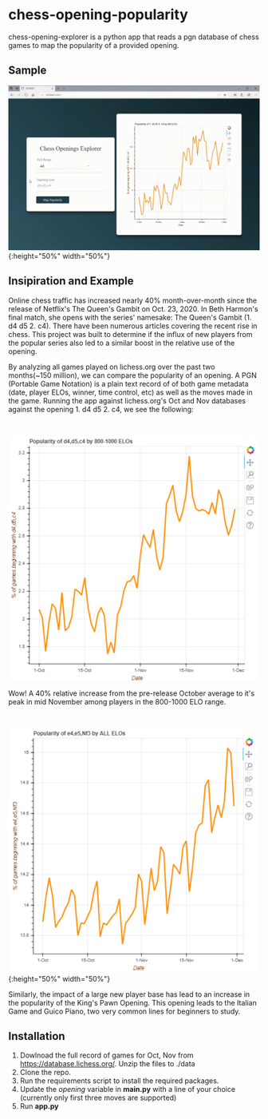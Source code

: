 # chess-opening-popularity
chess-opening-explorer is a python app that reads a pgn database of chess games to map the popularity of a provided opening.

## Sample

![Queen's Gambit Popularity](/conf/showcase.gif?raw=true){:height="50%" width="50%"}

## Insipiration and Example
Online chess traffic has increased nearly 40% month-over-month since the release of Netflix's The Queen's Gambit on Oct. 23, 2020. In Beth Harmon's final match, she opens with the series' namesake: The Queen's Gambit (1. d4 d5 2. c4).  There have been numerous articles covering the recent rise in chess. This project was built to determine if the influx of new players from the popular series also led to a similar boost in the relative use of the opening.

By analyzing all games played on lichess.org over the past two months(~150 million), we can compare the popularity of an opening. A PGN (Portable Game Notation) is a plain text record of of both game metadata (date, player ELOs, winner, time control, etc) as well as the moves made in the game.  Running the app against lichess.org's Oct and Nov databases against the opening 1. d4 d5 2. c4, we see the following:

<br/>

![Queen's Gambit Popularity](/conf/queens_gambit.PNG?raw=true)<!-- .element height="50%" width="50%" -->

Wow! A 40% relative increase from the pre-release October average to it's peak in mid November among players in the 800-1000 ELO range.

<br/>

![King's Pawn Popularity](/conf/e4e5Nf3.PNG?raw=true){:height="50%" width="50%"}

Similarly, the impact of a large new player base has lead to an increase in the popularity of the King's Pawn Opening.  This opening leads to the Italian Game and Guico Piano, two very common lines for beginners to study.



## Installation
1. Dowlnoad the full record of games for Oct, Nov from https://database.lichess.org/. Unzip the files to ./data
2. Clone the repo.
3. Run the requirements script to install the required packages.
4. Update the *opening* variable in **main.py** with a line of your choice (currently only first three moves are supported)
5. Run **app.py**


